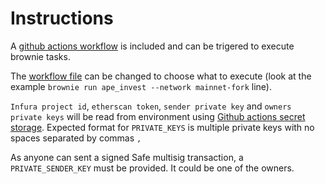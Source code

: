 # Instructions

A [github actions workflow](https://github.com/features/actions) is included and can be trigered to execute brownie tasks.

The [workflow file](.github/workflows/python.yml) can be changed to choose what to execute (look
at the example `brownie run ape_invest --network mainnet-fork` line).

`Infura project id`, `etherscan token`, `sender private key` and `owners private keys` will be read from environment using
[Github actions secret storage](https://docs.github.com/en/actions/security-guides/encrypted-secrets#creating-encrypted-secrets-for-a-repository).
Expected format for `PRIVATE_KEYS` is multiple private keys with no spaces separated by commas `,`

As anyone can sent a signed Safe multisig transaction, a `PRIVATE_SENDER_KEY` must be provided. It could
be one of the owners.

